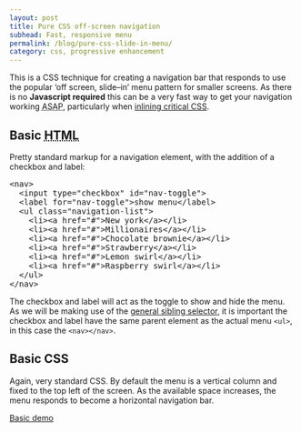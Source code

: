 ```yaml
---
layout: post
title: Pure CSS off-screen navigation
subhead: Fast, responsive menu
permalink: /blog/pure-css-slide-in-menu/
category: css, progressive enhancement
---
```

<!-- this is too slow -->
<script src="//cdn.rawgit.com/google/code-prettify/master/loader/run_prettify.js?autoload=true&amp;skin=desert&amp;lang=css&amp;lang=html" defer="defer" async></script>

This is a CSS technique for creating a navigation bar that responds to use the popular &lsquo;off screen, slide&ndash;in&rsquo; menu pattern for smaller screens. As there is no <strong>Javascript required</strong> this can be a very fast way to get your navigation working <abbr title="As soon as possible">ASAP</abbr>, particularly when <a href="https://css-tricks.com/authoring-critical-fold-css/">inlining critical CSS</a>.


## Basic <abbr title="Hypertext Markup Language">HTML</abbr>
Pretty standard markup for a navigation element, with the addition of a checkbox and label:

<pre class="prettyprint lang-html">
&lt;nav&gt;
  &lt;input type=&quot;checkbox&quot; id=&quot;nav-toggle&quot;&gt;
  &lt;label for=&quot;nav-toggle&quot;&gt;show menu&lt;/label&gt;
  &lt;ul class=&quot;navigation-list&quot;&gt;
    &lt;li&gt;&lt;a href=&quot;#&quot;&gt;New york&lt;/a&gt;&lt;/li&gt;
    &lt;li&gt;&lt;a href=&quot;#&quot;&gt;Millionaires&lt;/a&gt;&lt;/li&gt;
    &lt;li&gt;&lt;a href=&quot;#&quot;&gt;Chocolate brownie&lt;/a&gt;&lt;/li&gt;
    &lt;li&gt;&lt;a href=&quot;#&quot;&gt;Strawberry&lt;/a&gt;&lt;/li&gt;
    &lt;li&gt;&lt;a href=&quot;#&quot;&gt;Lemon swirl&lt;/a&gt;&lt;/li&gt;
    &lt;li&gt;&lt;a href=&quot;#&quot;&gt;Raspberry swirl&lt;/a&gt;&lt;/li&gt;
  &lt;/ul&gt;
&lt;/nav&gt;
</pre>


The checkbox and label will act as the toggle to show and hide the menu. As we will be making use of the <a href="https://developer.mozilla.org/en-US/docs/Web/CSS/General_sibling_selectors">general sibling selector</a>, it is important the checkbox and label have the same parent element as the actual menu <code class="inline">&lt;ul&gt;</code>, in this case the <code class="inline">&lt;nav&gt;&lt;/nav&gt;</code>.

## Basic CSS
Again, very standard CSS. By default the menu is a vertical column and fixed to the top left of the screen. As the available space increases, the menu responds to become a horizontal navigation bar.


<a href="demo/" class="read-more">Basic demo</a>
